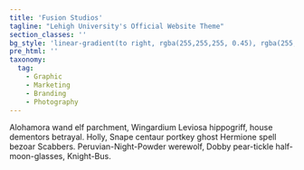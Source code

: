 ```yaml
---
title: 'Fusion Studios'
tagline: "Lehigh University's Official Website Theme"
section_classes: ''
bg_style: 'linear-gradient(to right, rgba(255,255,255, 0.45), rgba(255,255,255, 0.45)), url(https://s3-us-west-2.amazonaws.com/s.cdpn.io/481345/teacher_student-compressor.jpg)'
pre_html: ''
taxonomy:
  tag:
    - Graphic
    - Marketing
    - Branding
    - Photography
---
```

Alohamora wand elf parchment, Wingardium Leviosa hippogriff, house dementors betrayal. Holly, Snape centaur portkey ghost Hermione spell bezoar Scabbers. Peruvian-Night-Powder werewolf, Dobby pear-tickle half-moon-glasses, Knight-Bus.
